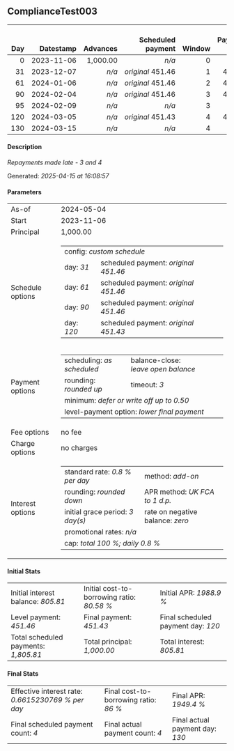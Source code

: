 <h2>ComplianceTest003</h2><table><thead style="vertical-align: bottom;"><th style="text-align: right;">Day</th><th style="text-align: right;">Datestamp</th><th style="text-align: right;">Advances</th><th style="text-align: right;">Scheduled payment</th><th style="text-align: right;">Window</th><th style="text-align: right;">Payment due</th><th style="text-align: right;">Actual payments</th><th style="text-align: right;">Generated payment</th><th style="text-align: right;">Net effect</th><th style="text-align: right;">Payment status</th><th style="text-align: right;">Balance status</th><th style="text-align: right;">Simple interest</th><th style="text-align: right;">New interest</th><th style="text-align: right;">New charges</th><th style="text-align: right;">Principal portion</th><th style="text-align: right;">Fee portion</th><th style="text-align: right;">Interest portion</th><th style="text-align: right;">Charges portion</th><th style="text-align: right;">Fee refund</th><th style="text-align: right;">Principal balance</th><th style="text-align: right;">Fee balance</th><th style="text-align: right;">Interest balance</th><th style="text-align: right;">Charges balance</th><th style="text-align: right;">Settlement figure</th><th style="text-align: right;">Fee refund if&nbsp;settled</th></thead><tr style="text-align: right;"><td class="ci00">0</td><td class="ci01" style="white-space: nowrap;">2023-11-06</td><td class="ci02">1,000.00</td><td class="ci03" style="white-space: nowrap;"><i>n/a<i></td><td class="ci04">0</td><td class="ci05">0.00</td><td class="ci06"><i>n/a</i></td><td class="ci07"><i>n/a</i></td><td class="ci08">0.00</td><td class="ci09"><i>none&nbsp;scheduled</i></td><td class="ci10">open</td><td class="ci13">0.0000</td><td class="ci14">0.0000</td><td class="ci15"><i>n/a</i></td><td class="ci16">0.00</td><td class="ci17">0.00</td><td class="ci18">0.00</td><td class="ci19">0.00</td><td class="ci20">0.00</td><td class="ci21">1,000.00</td><td class="ci22">0.00</td><td class="ci23">805.8100</td><td class="ci24">0.00</td><td class="ci25">1,000.00</td><td class="ci26">0.00</td></tr><tr style="text-align: right;"><td class="ci00">31</td><td class="ci01" style="white-space: nowrap;">2023-12-07</td><td class="ci02"><i>n/a</i></td><td class="ci03" style="white-space: nowrap;"><i>original</i> 451.46</td><td class="ci04">1</td><td class="ci05">451.46</td><td class="ci06"><i>confirmed</i>&nbsp;451.46</td><td class="ci07"><i>n/a</i></td><td class="ci08">451.46</td><td class="ci09"><i>payment&nbsp;made</i></td><td class="ci10">open</td><td class="ci13">248.0000</td><td class="ci14">0.0000</td><td class="ci15"><i>n/a</i></td><td class="ci16">0.00</td><td class="ci17">0.00</td><td class="ci18">451.46</td><td class="ci19">0.00</td><td class="ci20">0.00</td><td class="ci21">1,000.00</td><td class="ci22">0.00</td><td class="ci23">354.3500</td><td class="ci24">0.00</td><td class="ci25">796.54</td><td class="ci26">0.00</td></tr><tr style="text-align: right;"><td class="ci00">61</td><td class="ci01" style="white-space: nowrap;">2024-01-06</td><td class="ci02"><i>n/a</i></td><td class="ci03" style="white-space: nowrap;"><i>original</i> 451.46</td><td class="ci04">2</td><td class="ci05">451.46</td><td class="ci06"><i>confirmed</i>&nbsp;451.46</td><td class="ci07"><i>n/a</i></td><td class="ci08">451.46</td><td class="ci09"><i>payment&nbsp;made</i></td><td class="ci10">open</td><td class="ci13">240.0000</td><td class="ci14">0.0000</td><td class="ci15"><i>n/a</i></td><td class="ci16">97.11</td><td class="ci17">0.00</td><td class="ci18">354.35</td><td class="ci19">0.00</td><td class="ci20">0.00</td><td class="ci21">902.89</td><td class="ci22">0.00</td><td class="ci23">0.0000</td><td class="ci24">0.00</td><td class="ci25">585.08</td><td class="ci26">0.00</td></tr><tr style="text-align: right;"><td class="ci00">90</td><td class="ci01" style="white-space: nowrap;">2024-02-04</td><td class="ci02"><i>n/a</i></td><td class="ci03" style="white-space: nowrap;"><i>original</i> 451.46</td><td class="ci04">3</td><td class="ci05">451.46</td><td class="ci06"><i>n/a</i></td><td class="ci07"><i>n/a</i></td><td class="ci08">0.00</td><td class="ci09"><i>paid&nbsp;later&nbsp;in&nbsp;full</i></td><td class="ci10">open</td><td class="ci13">209.4705</td><td class="ci14">0.0000</td><td class="ci15"><i>n/a</i></td><td class="ci16">0.00</td><td class="ci17">0.00</td><td class="ci18">0.00</td><td class="ci19">0.00</td><td class="ci20">0.00</td><td class="ci21">902.89</td><td class="ci22">0.00</td><td class="ci23">0.0000</td><td class="ci24">0.00</td><td class="ci25">794.55</td><td class="ci26">0.00</td></tr><tr style="text-align: right;"><td class="ci00">95</td><td class="ci01" style="white-space: nowrap;">2024-02-09</td><td class="ci02"><i>n/a</i></td><td class="ci03" style="white-space: nowrap;"><i>n/a<i></td><td class="ci04">3</td><td class="ci05">0.00</td><td class="ci06"><i>confirmed</i>&nbsp;451.46</td><td class="ci07"><i>n/a</i></td><td class="ci08">451.46</td><td class="ci09"><i>extra&nbsp;payment</i></td><td class="ci10">open</td><td class="ci13">36.1156</td><td class="ci14">0.0000</td><td class="ci15"><i>n/a</i></td><td class="ci16">451.46</td><td class="ci17">0.00</td><td class="ci18">0.00</td><td class="ci19">0.00</td><td class="ci20">0.00</td><td class="ci21">451.43</td><td class="ci22">0.00</td><td class="ci23">0.0000</td><td class="ci24">0.00</td><td class="ci25">379.20</td><td class="ci26">0.00</td></tr><tr style="text-align: right;"><td class="ci00">120</td><td class="ci01" style="white-space: nowrap;">2024-03-05</td><td class="ci02"><i>n/a</i></td><td class="ci03" style="white-space: nowrap;"><i>original</i> 451.43</td><td class="ci04">4</td><td class="ci05">451.43</td><td class="ci06"><i>n/a</i></td><td class="ci07"><i>n/a</i></td><td class="ci08">0.00</td><td class="ci09"><i>paid&nbsp;later&nbsp;in&nbsp;full</i></td><td class="ci10">open</td><td class="ci13">90.2860</td><td class="ci14">18.0621</td><td class="ci15"><i>n/a</i></td><td class="ci16">0.00</td><td class="ci17">0.00</td><td class="ci18">0.00</td><td class="ci19">0.00</td><td class="ci20">0.00</td><td class="ci21">451.43</td><td class="ci22">0.00</td><td class="ci23">18.0621</td><td class="ci24">0.00</td><td class="ci25">469.49</td><td class="ci26">0.00</td></tr><tr style="text-align: right;"><td class="ci00">130</td><td class="ci01" style="white-space: nowrap;">2024-03-15</td><td class="ci02"><i>n/a</i></td><td class="ci03" style="white-space: nowrap;"><i>n/a<i></td><td class="ci04">4</td><td class="ci05">0.00</td><td class="ci06"><i>confirmed</i>&nbsp;505.60</td><td class="ci07"><i>n/a</i></td><td class="ci08">505.60</td><td class="ci09"><i>extra&nbsp;payment</i></td><td class="ci10">closed</td><td class="ci13">36.1144</td><td class="ci14">36.1144</td><td class="ci15"><i>n/a</i></td><td class="ci16">451.43</td><td class="ci17">0.00</td><td class="ci18">54.17</td><td class="ci19">0.00</td><td class="ci20">0.00</td><td class="ci21">0.00</td><td class="ci22">0.00</td><td class="ci23">0.0000</td><td class="ci24">0.00</td><td class="ci25">0.00</td><td class="ci26">0.00</td></tr></table><p><h4>Description</h4><i>Repayments made late - 3 and 4</i></p><p>Generated: <i>2025-04-15 at 16:08:57</i></p><h4>Parameters</h4><table><tr><td>As-of</td><td>2024-05-04</td></tr><tr><td>Start</td><td>2023-11-06</td></tr><tr><td>Principal</td><td>1,000.00</td></tr><tr><td>Schedule options</td><td><table><tr><td colspan="2">config: <i>custom schedule</i></td></tr><tr><td>day: <i>31</i></td><td>scheduled payment: <i><i>original</i> 451.46</i></td></tr><tr><td>day: <i>61</i></td><td>scheduled payment: <i><i>original</i> 451.46</i></td></tr><tr><td>day: <i>90</i></td><td>scheduled payment: <i><i>original</i> 451.46</i></td></tr><tr><td>day: <i>120</i></td><td>scheduled payment: <i><i>original</i> 451.43</i></td></tr></table></td></tr><tr><td>Payment options</td><td><table><tr><td>scheduling: <i>as scheduled</i></td><td>balance-close: <i>leave&nbsp;open&nbsp;balance</i></td></tr><tr><td>rounding: <i>rounded up</i></td><td>timeout: <i>3</i></td></tr><tr><td colspan='2'>minimum: <i>defer&nbsp;or&nbsp;write&nbsp;off&nbsp;up&nbsp;to&nbsp;0.50</i></td></tr><tr><td colspan='2'>level-payment option: <i>lower&nbsp;final&nbsp;payment</i></td></tr></table></td></tr><tr><td>Fee options</td><td>no fee</td></tr><tr><td>Charge options</td><td>no charges</td></tr><tr><td>Interest options</td><td><table><tr><td>standard rate: <i>0.8 % per day</i></td><td>method: <i>add-on</i></td></tr><tr><td>rounding: <i>rounded down</i></td><td>APR method: <i>UK FCA to 1 d.p.</i></td></tr><tr><td>initial grace period: <i>3 day(s)</i></td><td>rate on negative balance: <i>zero</i></td></tr><tr><td colspan="2">promotional rates: <i><i>n/a</i></i></td></tr><tr><td colspan="2">cap: <i>total 100 %; daily 0.8 %</td></tr></table></td></tr></table><h4>Initial Stats</h4><table><tr><td>Initial interest balance: <i>805.81</i></td><td>Initial cost-to-borrowing ratio: <i>80.58 %</i></td><td>Initial APR: <i>1988.9 %</i></td></tr><tr><td>Level payment: <i>451.46</i></td><td>Final payment: <i>451.43</i></td><td>Final scheduled payment day: <i>120</i></td></tr><tr><td>Total scheduled payments: <i>1,805.81</i></td><td>Total principal: <i>1,000.00</i></td><td>Total interest: <i>805.81</i></td></tr></table><h4>Final Stats</h4><table><tr><td>Effective interest rate: <i>0.6615230769 % per day</i></td><td>Final cost-to-borrowing ratio: <i>86 %</i></td><td>Final APR: <i>1949.4 %</i></td></tr><tr><td>Final scheduled payment count: <i>4</i></td><td>Final actual payment count: <i>4</i></td><td>Final actual payment day: <i>130</i></td></tr></table>